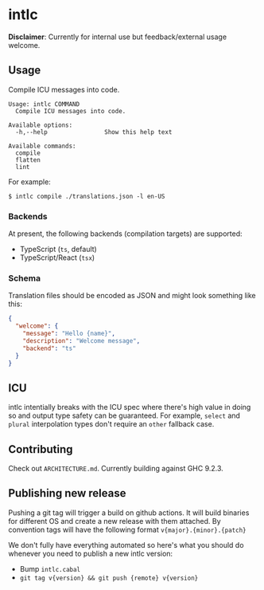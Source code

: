 # intlc

**Disclaimer**: Currently for internal use but feedback/external usage welcome.

## Usage

Compile ICU messages into code.

```
Usage: intlc COMMAND
  Compile ICU messages into code.

Available options:
  -h,--help                Show this help text

Available commands:
  compile
  flatten
  lint
```

For example:

```
$ intlc compile ./translations.json -l en-US
```

### Backends

At present, the following backends (compilation targets) are supported:

- TypeScript (`ts`, default)
- TypeScript/React (`tsx`)

### Schema

Translation files should be encoded as JSON and might look something like this:

```json
{
  "welcome": {
    "message": "Hello {name}",
    "description": "Welcome message",
    "backend": "ts"
  }
}
```

## ICU

intlc intentially breaks with the ICU spec where there's high value in doing so and output type safety can be guaranteed. For example, `select` and `plural` interpolation types don't require an `other` fallback case.

## Contributing

Check out `ARCHITECTURE.md`. Currently building against GHC 9.2.3.

## Publishing new release

Pushing a git tag will trigger a build on github actions. It will build binaries for different OS and create a new release with them attached.
By convention tags will have the following format `v{major}.{minor}.{patch}`

We don't fully have everything automated so here's what you should do whenever you need to publish a new intlc version:

- Bump `intlc.cabal`
- `git tag v{version} && git push {remote} v{version}`
